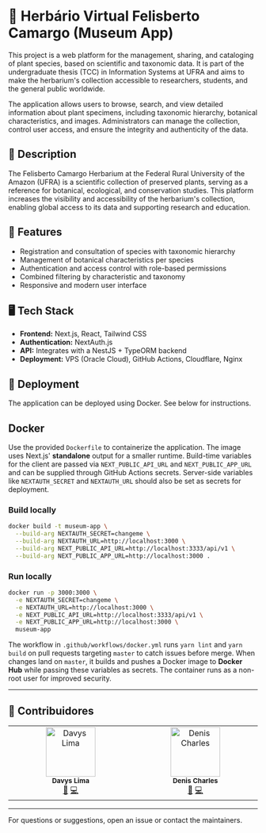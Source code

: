# 🌿 Herbário Virtual Felisberto Camargo (Museum App)

This project is a web platform for the management, sharing, and cataloging of plant species, based on scientific and taxonomic data. It is part of the undergraduate thesis (TCC) in Information Systems at UFRA and aims to make the herbarium's collection accessible to researchers, students, and the general public worldwide.

The application allows users to browse, search, and view detailed information about plant specimens, including taxonomic hierarchy, botanical characteristics, and images. Administrators can manage the collection, control user access, and ensure the integrity and authenticity of the data.

## 📘 Description

The Felisberto Camargo Herbarium at the Federal Rural University of the Amazon (UFRA) is a scientific collection of preserved plants, serving as a reference for botanical, ecological, and conservation studies. This platform increases the visibility and accessibility of the herbarium's collection, enabling global access to its data and supporting research and education.

## 🌱 Features

- Registration and consultation of species with taxonomic hierarchy
- Management of botanical characteristics per species
- Authentication and access control with role-based permissions
- Combined filtering by characteristic and taxonomy
- Responsive and modern user interface

## 🖥️ Tech Stack

- **Frontend:** Next.js, React, Tailwind CSS
- **Authentication:** NextAuth.js
- **API:** Integrates with a NestJS + TypeORM backend
- **Deployment:** VPS (Oracle Cloud), GitHub Actions, Cloudflare, Nginx

## 🚀 Deployment

The application can be deployed using Docker. See below for instructions.

## Docker

Use the provided `Dockerfile` to containerize the application. The image uses Next.js' **standalone** output for a smaller runtime. Build-time variables for the client are passed via `NEXT_PUBLIC_API_URL` and `NEXT_PUBLIC_APP_URL` and can be supplied through GitHub Actions secrets. Server-side variables like `NEXTAUTH_SECRET` and `NEXTAUTH_URL` should also be set as secrets for deployment.

### Build locally

```bash
docker build -t museum-app \
  --build-arg NEXTAUTH_SECRET=changeme \
  --build-arg NEXTAUTH_URL=http://localhost:3000 \
  --build-arg NEXT_PUBLIC_API_URL=http://localhost:3333/api/v1 \
  --build-arg NEXT_PUBLIC_APP_URL=http://localhost:3000 .
```

### Run locally

```bash
docker run -p 3000:3000 \
  -e NEXTAUTH_SECRET=changeme \
  -e NEXTAUTH_URL=http://localhost:3000 \
  -e NEXT_PUBLIC_API_URL=http://localhost:3333/api/v1 \
  -e NEXT_PUBLIC_APP_URL=http://localhost:3000 \
  museum-app
```

The workflow in `.github/workflows/docker.yml` runs `yarn lint` and `yarn build` on pull requests targeting `master` to catch issues before merge. When changes land on `master`, it builds and pushes a Docker image to **Docker Hub** while passing these variables as secrets. The container runs as a non-root user for improved security.

---

## 👥 Contribuidores

<table>
  <tbody>
    <tr>
      <td align="center" valign="top" width="14.28%">
        <img src="https://github.com/dunseen.png" width="100px;" alt="Davys Lima"/>
        <br />
        <sub><b>Davys Lima</b></sub>
        <br />
        <a href="mailto:davysjunior08@hotmail.com">📧</a> <a href="https://github.com/dunseen">💻</a>
      </td>
      <td align="center" valign="top" width="14.28%">
        <img src="https://github.com/denis-junior.png" width="100px;" alt="Denis Charles"/>
        <br />
        <sub><b>Denis Charles</b></sub>
        <br />
        <a href="mailto:denis_jr2001@hotmail.com">📧</a> <a href="https://github.com/denis-junior">💻</a>
      </td>
    </tr>
  </tbody>
</table>

---

For questions or suggestions, open an issue or contact the maintainers.

